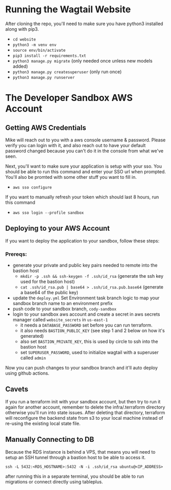 # Running the Wagtail Website

After cloning the repo, you'll need to make sure you have python3 installed along with pip3.

- `cd website`
- `python3 -m venv env`
- `source env/bin/activate`
- `pip3 install -r requirements.txt`
- `python3 manage.py migrate` (only needed once unless new models added)
- `python3 manage.py createsuperuser` (only run once)
- `python3 manage.py runserver`

# The Developer Sandbox AWS Account

## Getting AWS Credentials

Mike will reach out to you with a aws console username & password. Please verify you can login with it, and also reach out to have your default password changed because you can't do it in the console from what we've seen.

Next, you'll want to make sure your application is setup with your sso. You should be able to run this command and enter your SSO url when prompted. You'll also be promted with some other stuff you want to fill in.

- `aws sso configure`

If you want to manually refresh your token which should last 8 hours, run this command

- `aws sso login --profile sandbox`

## Deploying to your AWS Account

If you want to deploy the application to your sandbox, follow these steps:

### Prereqs:

- generate your private and public key pairs needed to remote into the bastion host
  - `mkdir -p .ssh && ssh-keygen -f .ssh/id_rsa` (generate the ssh key used for the bastion host)
  - `cat .ssh/id_rsa.pub | base64 > .ssh/id_rsa.pub.base64` (generate a base64 of the public key)
- update the `deploy.yml` Set Environment task branch logic to map your sandbox branch name to an environment prefix
- push code to your sandbox branch, `cody-sandbox`
- login to your sandbox aws account and create a secret in aws secrets manager called `website_secrets` in `us-east-1`
  - it needs a `DATABASE_PASSWORD` set before you can run terraform.
  - it also needs `BASTION_PUBLIC_KEY` (see step 1 and 2 below on how it's generated)
  - also set `BASTION_PRIVATE_KEY`, this is used by circle to ssh into the bastion host
  - set `SUPERUSER_PASSWORD`, used to initialize wagtail with a superuser called `admin`

Now you can push changes to your sandbox branch and it'll auto deploy using github actions.

## Cavets

If you run a terraform init with your sandbox account, but then try to run it again for another account, remember to delete the infra/.terraform directory otherwise you'll run into state issues. After deleting that directory, terraform will reconfigure the backend state from s3 to your local machine instead of re-using the existing local state file.

## Manually Connecting to DB

Because the RDS instance is behind a VPS, that means you will need to setup an SSH tunnel through a bastion host to be able to access it.

`ssh -L 5432:<RDS_HOSTNAME>:5432 -N -i .ssh/id_rsa ubuntu@<IP_ADDRESS>`

after running this in a separate terminal, you should be able to run migrations or connect directly using tableplus.
